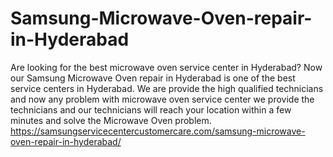 # Samsung-Microwave-Oven-repair-in-Hyderabad
 Are looking for the best microwave oven service center in Hyderabad? Now our Samsung Microwave Oven repair in Hyderabad is one of the best service centers in Hyderabad. We are provide the high qualified technicians and now any problem with microwave oven service center we provide the technicians and our technicians will reach your location within a few minutes and solve the Microwave Oven problem. https://samsungservicecentercustomercare.com/samsung-microwave-oven-repair-in-hyderabad/
